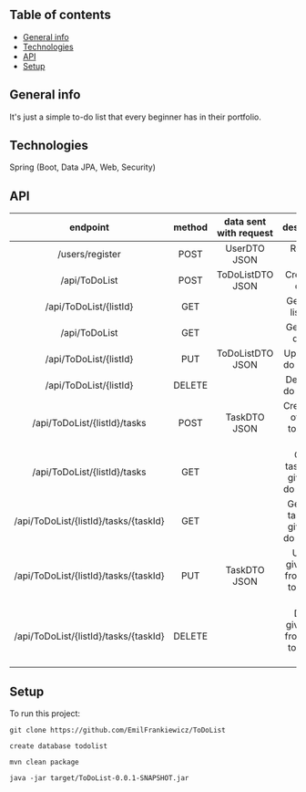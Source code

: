 ## Table of contents
* [General info](#general-info)
* [Technologies](#technologies)
* [API](#api)
* [Setup](#setup)


## General info
It's just a simple to-do list that every beginner has in their portfolio.
	
## Technologies
Spring (Boot, Data JPA, Web, Security)

## API
|                endpoint               | method | data sent with request |                  description                  |
|:-------------------------------------:|:------:|:----------------------:|:---------------------------------------------:|
| /users/register                       | POST   | UserDTO JSON           | Register user                                 |
| /api/ToDoList                         | POST   | ToDoListDTO JSON       | Create to-do list                             |
| /api/ToDoList/{listId}                | GET    |                        | Get to-do list by id                          |
| /api/ToDoList                         | GET    |                        | Get all to-do lists                           |
| /api/ToDoList/{listId}                | PUT    | ToDoListDTO JSON       | Update to-do list by id                       |
| /api/ToDoList/{listId}                | DELETE |                        | Delete to-do list by id                       |
| /api/ToDoList/{listId}/tasks          | POST   | TaskDTO JSON           | Create task of given to-do list by id         |
| /api/ToDoList/{listId}/tasks          | GET    |                        | Get all tasks from given to-do list by id     |
| /api/ToDoList/{listId}/tasks/{taskId} | GET    |                        | Get given task from given to-do list by id    |
| /api/ToDoList/{listId}/tasks/{taskId} | PUT    | TaskDTO JSON           | Update given task from given to-do list by id |
| /api/ToDoList/{listId}/tasks/{taskId} | DELETE |                        | Delete given task from given to-do list by id |

## Setup
To run this project:
```
git clone https://github.com/EmilFrankiewicz/ToDoList

create database todolist

mvn clean package

java -jar target/ToDoList-0.0.1-SNAPSHOT.jar
```
